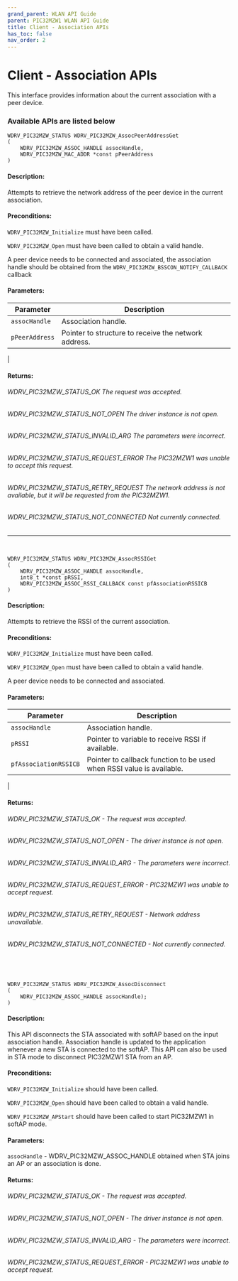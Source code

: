 ```yaml
---
grand_parent: WLAN API Guide
parent: PIC32MZW1 WLAN API Guide
title: Client - Association APIs
has_toc: false
nav_order: 2
---
```


# Client - Association APIs

This interface provides information about the current association with a peer device.


### Available APIs are listed below


```
WDRV_PIC32MZW_STATUS WDRV_PIC32MZW_AssocPeerAddressGet
(
	WDRV_PIC32MZW_ASSOC_HANDLE assocHandle, 
	WDRV_PIC32MZW_MAC_ADDR *const pPeerAddress
)
```

#### Description:
Attempts to retrieve the network address of the peer device in the current association.

#### Preconditions:

```WDRV_PIC32MZW_Initialize``` must have been called.

```WDRV_PIC32MZW_Open``` must have been called to obtain a valid handle.

A peer device needs to be connected and associated, the association handle should be obtained from the ```WDRV_PIC32MZW_BSSCON_NOTIFY_CALLBACK``` callback

#### Parameters:

|	Parameter			 | 				Description					|
|-------------------------|--------------------------------------------------------------|
|```assocHandle```	|	Association handle.|
|```pPeerAddress```	|	Pointer to structure to receive the network address.|
|

#### Returns:

###### WDRV_PIC32MZW_STATUS_OK	The request was accepted.
###### WDRV_PIC32MZW_STATUS_NOT_OPEN	The driver instance is not open.
###### WDRV_PIC32MZW_STATUS_INVALID_ARG	The parameters were incorrect.
###### WDRV_PIC32MZW_STATUS_REQUEST_ERROR	The PIC32MZW1 was unable to accept this request.
###### WDRV_PIC32MZW_STATUS_RETRY_REQUEST	The network address is not available, but it will be requested from the PIC32MZW1.
###### WDRV_PIC32MZW_STATUS_NOT_CONNECTED	Not currently connected.


---------------------------------------------------------------------------------------------------------------------------------------------------------------------------------------

 
```
WDRV_PIC32MZW_STATUS WDRV_PIC32MZW_AssocRSSIGet
(
	WDRV_PIC32MZW_ASSOC_HANDLE assocHandle, 
	int8_t *const pRSSI, 
	WDRV_PIC32MZW_ASSOC_RSSI_CALLBACK const pfAssociationRSSICB
)
```

#### Description:

Attempts to retrieve the RSSI of the current association.

#### Preconditions:

```WDRV_PIC32MZW_Initialize``` must have been called.

```WDRV_PIC32MZW_Open``` must have been called to obtain a valid handle.

A peer device needs to be connected and associated.

#### Parameters:

|	Parameter	 | 						Description								|
|-------------------------|--------------------------------------------------------------|
|```assocHandle```	|	Association handle.|
|```pRSSI```	|	Pointer to variable to receive RSSI if available.|
|```pfAssociationRSSICB```	|	Pointer to callback function to be used when RSSI value is available.|
|

#### Returns:

###### WDRV_PIC32MZW_STATUS_OK			- The request was accepted.
###### WDRV_PIC32MZW_STATUS_NOT_OPEN		- The driver instance is not open.
###### WDRV_PIC32MZW_STATUS_INVALID_ARG		- The parameters were incorrect.
###### WDRV_PIC32MZW_STATUS_REQUEST_ERROR	- PIC32MZW1 was unable to accept request.
###### WDRV_PIC32MZW_STATUS_RETRY_REQUEST	- Network address unavailable.
###### WDRV_PIC32MZW_STATUS_NOT_CONNECTED	- Not currently connected.

 
---------------------------------------------------------------------------------------------------------------------------------------------------------------------------------------

```
WDRV_PIC32MZW_STATUS WDRV_PIC32MZW_AssocDisconnect
(
	WDRV_PIC32MZW_ASSOC_HANDLE assocHandle);
)
```

#### Description:

This API disconnects the STA associated with softAP based on the input association handle. Association handle is updated to the application whenever a new STA is connected to the softAP.
This API can also be used in STA mode to disconnect PIC32MZW1 STA from an AP.

#### Preconditions:

```WDRV_PIC32MZW_Initialize``` should have been called.

```WDRV_PIC32MZW_Open``` should have been called to obtain a valid handle.

```WDRV_PIC32MZW_APStart``` should have been called to start PIC32MZW1 in softAP mode.

#### Parameters:

```assocHandle``` - WDRV_PIC32MZW_ASSOC_HANDLE obtained when STA joins an AP or an association is done.

#### Returns:

###### WDRV_PIC32MZW_STATUS_OK			- The request was accepted.
###### WDRV_PIC32MZW_STATUS_NOT_OPEN		- The driver instance is not open.
###### WDRV_PIC32MZW_STATUS_INVALID_ARG		- The parameters were incorrect.
###### WDRV_PIC32MZW_STATUS_REQUEST_ERROR	- PIC32MZW1 was unable to accept request.